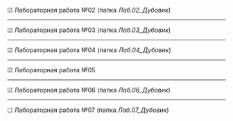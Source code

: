 &#9745; Лабораторная работа №02 (папка *Лаб.02_Дубовик*) 

---
&#9745; Лабораторная работа №03 (папка *Лаб.03_Дубовик*)

---
&#9745; Лабораторная работа №04 (папка *Лаб.04_Дубовик*)

---
&#9745; Лабораторная работа №05 

---
&#9745; Лабораторная работа №06 (папка *Лаб.06_Дубовик*)

---
&#9744; Лабораторная работа №07 (папка *Лаб.07_Дубовик*)
